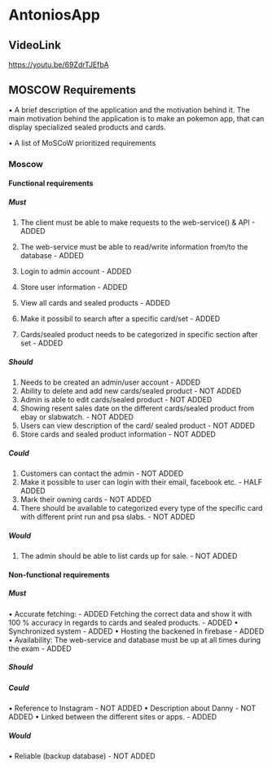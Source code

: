 # AntoniosApp

## VideoLink
https://youtu.be/69ZdrTJEfbA

## MOSCOW Requirements
•	A brief description of the application and the motivation behind it.
The main motivation behind the application is to make an pokemon app, that can display specialized sealed products and cards.  

•	A list of MoSCoW prioritized requirements

### Moscow
#### Functional requirements 
##### Must 
1.	The client must be able to make requests to the web-service() & API - ADDED

2.	The web-service must be able to read/write information from/to the database - ADDED
3.	Login to admin account - ADDED
4.	Store user information - ADDED
5.	View all cards and sealed products  - ADDED
6.	Make it possibil to search after a specific card/set - ADDED
7.	Cards/sealed product needs to be categorized in specific section after set - ADDED
##### Should 
1.	Needs to be created an admin/user account - ADDED
2.	Ability to delete and add new cards/sealed product  - NOT ADDED
3.	Admin is able to edit cards/sealed product  - NOT ADDED
4.	Showing resent sales date on the different cards/sealed product from ebay or slabwatch. - NOT ADDED
5.	Users  can view description of the card/ sealed product - NOT ADDED
6.	Store cards and sealed product information - NOT ADDED


##### Could
1.	Customers can contact the admin  - NOT ADDED
2.	Make it possible to user can login with their email, facebook etc.  -  HALF ADDED
3.	Mark their owning cards - NOT ADDED
4.	There should be available to categorized every type of the specific card with different print run and psa slabs. - NOT ADDED

##### Would 
1.	The admin should be able to list cards up for sale. - NOT ADDED
#### Non-functional requirements 
##### Must 
•	Accurate fetching: - ADDED
Fetching the correct data and show it with 100 % accuracy in regards to cards and sealed products.  - ADDED
•	Synchronized system - ADDED
•	Hosting the backened in firebase - ADDED
•	Availability: The web-service and database must be up at all times during the exam - ADDED


##### Should 


##### Could
•	Reference to Instagram - NOT ADDED
•	Description about Danny - NOT ADDED
•	Linked between the different sites or apps. - ADDED

##### Would 
• Reliable (backup database) - NOT ADDED
